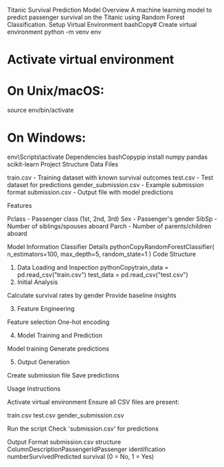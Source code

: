 Titanic Survival Prediction Model
Overview
A machine learning model to predict passenger survival on the Titanic using Random Forest Classification.
Setup
Virtual Environment
bashCopy# Create virtual environment
python -m venv env

# Activate virtual environment
# On Unix/macOS:
source env/bin/activate
# On Windows:
env\Scripts\activate
Dependencies
bashCopypip install numpy pandas scikit-learn
Project Structure
Data Files

train.csv - Training dataset with known survival outcomes
test.csv - Test dataset for predictions
gender_submission.csv - Example submission format
submission.csv - Output file with model predictions

Features

Pclass - Passenger class (1st, 2nd, 3rd)
Sex - Passenger's gender
SibSp - Number of siblings/spouses aboard
Parch - Number of parents/children aboard

Model Information
Classifier Details
pythonCopyRandomForestClassifier(
    n_estimators=100,
    max_depth=5,
    random_state=1
)
Code Structure
1. Data Loading and Inspection
pythonCopytrain_data = pd.read_csv("train.csv")
test_data = pd.read_csv("test.csv")
2. Initial Analysis

Calculate survival rates by gender
Provide baseline insights

3. Feature Engineering

Feature selection
One-hot encoding

4. Model Training and Prediction

Model training
Generate predictions

5. Output Generation

Create submission file
Save predictions

Usage Instructions

Activate virtual environment
Ensure all CSV files are present:

train.csv
test.csv
gender_submission.csv


Run the script
Check 'submission.csv' for predictions

Output Format
submission.csv structure
ColumnDescriptionPassengerIdPassenger identification numberSurvivedPredicted survival (0 = No, 1 = Yes)
